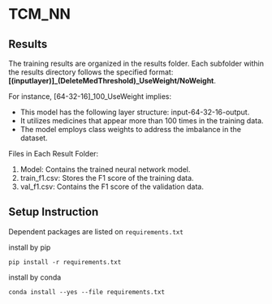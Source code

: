 # TCM_NN

## Results
The training results are organized in the results folder. Each subfolder within the results directory follows the specified format: 
**\[(inputlayer)\]_(DeleteMedThreshold)_UseWeight/NoWeight**.

For instance, \[64-32-16\]_100_UseWeight implies:
* This model has the following layer structure: input-64-32-16-output.
* It utilizes medicines that appear more than 100 times in the training data.
* The model employs class weights to address the imbalance in the dataset.

Files in Each Result Folder:
1. Model: Contains the trained neural network model.
2. train_f1.csv: Stores the F1 score of the training data.
3. val_f1.csv: Contains the F1 score of the validation data.

## Setup Instruction

Dependent packages are listed on `requirements.txt`

install by pip
```
pip install -r requirements.txt
```

install by conda
```
conda install --yes --file requirements.txt
```